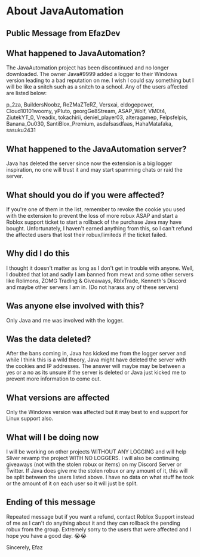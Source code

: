 # About JavaAutomation
## Public Message from EfazDev

## What happened to JavaAutomation?
The JavaAutomation project has been discontinued and no longer downloaded. The owner Java#9999 added a logger to their Windows version leading to a bad reputation on me. I wish I could say something but I will be like a snitch such as a snitch to a school. Any of the users affected are listed below:

p_2za,
BuildersNoobz,
ReZMaZTeRZ,
Versxai,
eldogepower,
Cloud10101woomy,
yPIuto,
georgGe8Stream,
ASAP_Wolf,
VM0t4,
ZiutekYT_0,
Vreadix,
tokachirii,
deniel_player03,
alteragamep,
Felpsfelpis,
Banana_Ou030,
SantiBlox_Premium,
asdafsasdfaas,
HahaMatafaka,
sasuku2431

## What happened to the JavaAutomation server?
Java has deleted the server since now the extension is a big logger inspiration, no one will trust it and may start spamming chats or raid the server.

## What should you do if you were affected?
If you're one of them in the list, remember to revoke the cookie you used with the extension to prevent the loss of more robux ASAP and start a Roblox support ticket to start a rollback of the purchase Java may have bought. Unfortunately, I haven't earned anything from this, so I can't refund the affected users that lost their robux/limiteds if the ticket failed. 

## Why did I do this
I thought it doesn't matter as long as I don't get in trouble with anyone. Well, I doubted that lot and sadly I am banned from mewt and some other servers like Rolimons, ZOMG Trading & Giveaways, RblxTrade, Kenneth's Discord and maybe other servers I am in. (Do not harass any of these servers)

## Was anyone else involved with this?
Only Java and me was involved with the logger.

## Was the data deleted?
After the bans coming in, Java has kicked me from the logger server and while I think this is a wild theory, Java might have deleted the server with the cookies and IP addresses. The answer will maybe may be between a yes or a no as its unsure if the server is deleted or Java just kicked me to prevent more information to come out.

## What versions are affected
Only the Windows version was affected but it may best to end support for Linux support also.

## What will I be doing now
I will be working on other projects WITHOUT ANY LOGGING and will help Sliver revamp the project WITH NO LOGGERS. I will also be continuing giveaways (not with the stolen robux or items) on my Discord Server or Twitter. If Java does give me the stolen robux or any amount of it, this will be split between the users listed above. I have no data on what stuff he took or the amount of it on each user so it will just be split.

## Ending of this message
Repeated message but if you want a refund, contact Roblox Support instead of me as I can't do anything about it and they can rollback the pending robux from the group. Extremely sorry to the users that were affected and I hope you have a good day. 😭😭 

Sincerely,
Efaz
